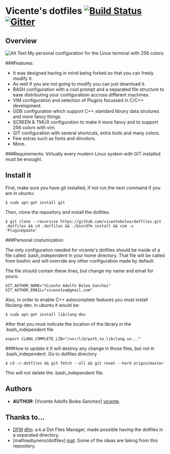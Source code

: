 # Vicente's dotfiles [![Build Status](https://travis-ci.org/vicentebolea/dotfiles.svg?branch=master)](https://travis-ci.org/vicentebolea/dotfiles) [![Gitter](https://badges.gitter.im/Join%20Chat.svg)](https://gitter.im/vicentebolea/dotfiles?utm_source=badge&utm_medium=badge&utm_campaign=pr-badge&utm_content=badge)

## Overview

![Alt Text](https://raw.github.com/vicentebolea/dotfiles/master/screenshot.gif "ScreenShot")
My personal configuration for the Linux terminal with 256 colors.

###Features:
 - It was designed having in mind being forked so that you can freely modify it.
 - As well if you are not going to modify you can just download it.
 - BASH configuration with a cool prompt and a separated file structure to ease distributing your configuratiom accross different machines.
 - VIM configuration and selection of Plugins focussed in C/C++ development.
 - GDB configuration which support C++ standard library data strutures and more fancy things.
 - SCREEN & TMUX configuration to make it more fancy and to support 256 colors with vim.
 - GIT configuration with several shortcuts, extra tools and many colors.
 - Few extras such as fonts and dircolors.
 - More..

###Requirements:
Virtually every modern Linux system with GIT installed must be enought.

## Install it
First, make sure you have git installed, if not run the next command if you are in ubuntu:

    $ sudo apt-get install git

Then, clone the repository and install the dotfiles:

    $ git clone --recursive https://github.com/vicentebolea/dotfiles.git .dotfiles && cd .dotfiles && ./bin/dfm install && vim -c 'PluginUpdate'

###Personal costumization

The only configuration needed for vicente's dotfiles should be inside of a file 
called .bash_independent in your home directory. That file will be called from 
bashrc and will override any other configuration made by default.

The file should contain these lines, but change my name and email for yours:

    GIT_AUTHOR_NAME="Vicente Adolfo Bolea Sanchez"
    GIT_AUTHOR_EMAIL="vicenolea@gmail.com"

Also, in order to enable C++ autocomplete features you must install libclang-dev,
in ubuntu it would be:
  
    $ sudo apt-get install libclang-dev

After that you must indicate the location of the library in the .bash_independent file
  
    export CLANG_COMPLETE_LIB="/usr/lib/path_to_libclang.so..."

###How to update it
It will destroy any change in those files, but not in .bash_independent. Go to dotfiles directory

    $ cd ~/.dotfiles && git fetch --all && git reset --hard origin/master

This will not delete the .bash_independent file.

## Authors
 - __AUTHOR:__ [Vicente Adolfo Bolea Sanchez] [vicente].

## Thanks to...
 - [DFM] [dfm]:                    a.k.a Dot Files Manager, made possible having the dotfiles in a separated directory.
 - [mathiasbynens/dotfiles] [mat]: Some of the ideas are taking from this repository.

<!-- Links -->
[dfm]:     https://github.com/justone/dfm
[mat]:     https://github.com/mathiasbynens/dotfiles
[vicente]: https://github.com/vicentebolea
[dicl]:    http://dicl.unist.ac.kr

